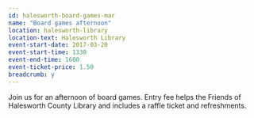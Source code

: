 ```yaml
---
id: halesworth-board-games-mar
name: "Board games afternoon"
location: halesworth-library
location-text: Halesworth Library
event-start-date: 2017-03-20
event-start-time: 1330
event-end-time: 1600
event-ticket-price: 1.50
breadcrumb: y
---
```


Join us for an afternoon of board games. Entry fee helps the Friends of Halesworth County Library and includes a raffle ticket and refreshments.
